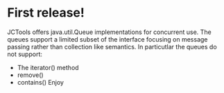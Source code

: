 First release!
==========
JCTools offers java.util.Queue implementations for concurrent use. The queues
support a limited subset of the interface focusing on message passing rather
than collection like semantics. In particutlar the queues do not support:
- The iterator() method
- remove()
- contains()
Enjoy